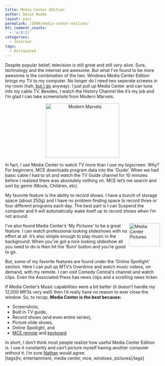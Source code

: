 ```yaml
---
title: Media Center Edition
author: Devin Reams
layout: post
permalink: /2006/media-center-edition/
btc_comment_counts:
  - 'a:0:{}'
categories:
  - Internet
tags:
  - Antiquated
---
```

Despite popular belief, television is still great and still *very* alive. Sure, technology and the internet are awesome. But what I&#8217;ve found to be more awesome is the combination of the two. Windows Media Center Edition brings my TV to my computer. No longer do I need two seperate screens in my room (hah, [but I do][1] anyway). I just pull up Media Center and can tune into my cable TV. Besides, I watch the History Channel like it&#8217;s my job and I&#8217;m glad I can take screenshots from Modern Marvels:

<p align="center">
  <a title="Modern Marvels" href="http://www.flickr.com/photos/devdev/109874611/"><img width="240" height="177" border="0" alt="Modern Marvels" src="http://static.flickr.com/36/109874611_139873b3fd_m.jpg" /></a>
</p>

In fact, I use Media Center to watch TV more than I use my bigscreen. Why? For beginners, MCE downloads program data into the &#8216;Guide&#8217;. When we had basic cable I had to sit and watch the TV Guide channel for 10 minutes before I realized there was absolutely nothing on. MCE let&#8217;s me search and sort by genre (Movie, Children, etc).

My favorite feature is the ability to record shows. I have a bunch of storage space (about 250g) and I have no problem finding space to record three or four different programs each day. The best part is I can Suspend the computer and it will automatically wake itself up to record shows when I&#8217;m not around.

[<img width="100" height="76" border="0" align="right" alt="Media Center Pictures" src="http://static.flickr.com/44/110253865_30a2eca18e_t.jpg" />][2]I&#8217;ve also found Media Center&#8217;s &#8216;My Pictures&#8217; to be a great feature. I can watch professional looking slideshows with no effort at all. It&#8217;s also simple enough to play music in the background. When you&#8217;ve got a nice looking slideshow all you need to do is then hit the &#8216;Burn&#8217; button and you&#8217;re good to go.

But, some of my favorite features are found under the &#8216;Online Spotlight&#8217; section. Here I can pull up MTV&#8217;s Overdrive and watch music videos, on demand, with my remote. I can visit Comedy Central&#8217;s channel and watch clips. Even the Associated Press has news clips and a scrolling news ticker.

If Media Center&#8217;s Music capabilities were a bit better (it doesn&#8217;t handle my 12,000 MP3s very well) then I&#8217;d really have no reason to ever close the window. So, to recap, **Media Center is the best because:**

*   Screenshots,
*   Built in TV guide,
*   Record shows (and even entire series),
*   Picture slide shows,
*   Online Spotlight, and
*   [MCE remote][3] and [keyboard][4]

In short, I don&#8217;t think most people realize how useful Media Center Edition is. I use it constantly and can&#8217;t picture myself having another computer without it. I&#8217;m sure [Nathan][5] would agree.  
[tags]tv, entertainment, media center, mce, windows, pictures[/tags]

 [1]: http://www.flickr.com/photos/devdev/109065592/
 [2]: http://www.flickr.com/photos/devdev/110253865/ "Media Center Pictures"
 [3]: http://www.microsoft.com/hardware/mouseandkeyboard/ProductDetails.aspx?pid=065
 [4]: http://www.microsoft.com/hardware/mouseandkeyboard/productdetails.aspx?pid=038
 [5]: http://microsoft.blognewschannel.com/